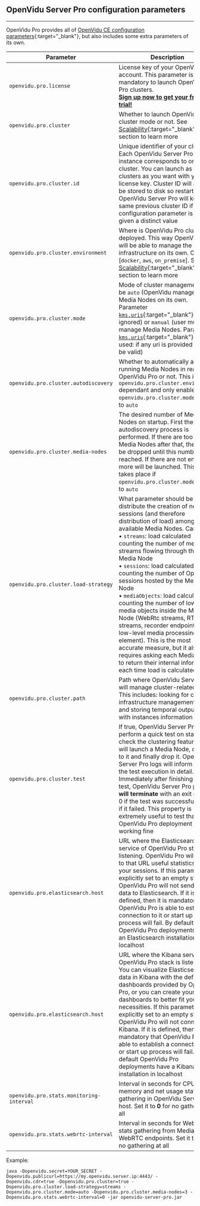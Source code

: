 <h2 id="section-title">OpenVidu Server Pro configuration parameters</h2>
<hr>

OpenVidu Pro provides all of [OpenVidu CE configuration parameters](/docs/reference-docs/openvidu-server-params){:target="_blank"}, but also includes some extra parameters of its own.

| Parameter       | Description                               | Default value                                      |
| --------------- | ----------------------------------------- | -------------------------------------------------- |
| `openvidu.pro.license` | License key of your OpenVidu Pro account. This parameter is mandatory to launch OpenVidu Pro clusters.<br>**[Sign up now to get your free trial!](/account)** |  |
| `openvidu.pro.cluster`                   | Whether to launch OpenVidu in cluster mode or not. See [Scalability](/docs/openvidu-pro/scalability/){:target="_blank"} section to learn more | ***false*** |
| `openvidu.pro.cluster.id`                | Unique identifier of your cluster. Each OpenVidu Server Pro instance corresponds to one cluster. You can launch as many clusters as you want with your license key. Cluster ID will always be stored to disk so restarting OpenVidu Server Pro will keep the same previous cluster ID if this configuration parameter is not given a distinct value | _A random string_ |
| `openvidu.pro.cluster.environment`       | Where is OpenVidu Pro cluster deployed. This way OpenVidu Pro will be able to manage the infrastructure on its own. Can be: [`docker`, `aws`, `on_premise`]. See [Scalability](/docs/openvidu-pro/scalability/){:target="_blank"} section to learn more | ***docker*** (suitable for development environments) |
| `openvidu.pro.cluster.mode`              | Mode of cluster management. Can be `auto` (OpenVidu manages Media Nodes on its own. Parameter [`kms.uris`](/docs/reference-docs/openvidu-server-params/#configuration-parameters-for-openvidu-server){:target="_blank"} is ignored) or `manual` (user must manage Media Nodes. Parameter [`kms.uris`](/docs/reference-docs/openvidu-server-params/#configuration-parameters-for-openvidu-server){:target="_blank"} is used: if any uri is provided it must be valid) | ***auto*** |
| `openvidu.pro.cluster.autodiscovery`     | Whether to automatically add all running Media Nodes in reach of OpenVidu Pro or not. This is `openvidu.pro.cluster.environment` dependant and only enabled if `openvidu.pro.cluster.mode` is set to `auto` | ***true*** |
| `openvidu.pro.cluster.media-nodes`       | The desired number of Media Nodes on startup. First the autodiscovery process is performed. If there are too many Media Nodes after that, they will be dropped until this number is reached. If there are not enough, more will be launched. This only takes place if `openvidu.pro.cluster.mode` is set to `auto` | ***1*** |
| `openvidu.pro.cluster.load-strategy`     | What parameter should be used to distribute the creation of new sessions (and therefore distribution of load) among all available Media Nodes. Can be:<br> • `streams`: load calculated counting the number of media streams flowing through the Media Node<br> • `sessions`: load calculated counting the number of OpenVidu sessions hosted by the Media Node<br> • `mediaObjects`: load calculated counting the number of low-level media objects inside the Media Node (WebRtc streams, RTSP streams, recorder endpoints... any low-level media processing element). This is the most accurate measure, but it also requires asking each Media Node to return their internal information each time load is calculated | ***streams*** |
| `openvidu.pro.cluster.path`              | Path where OpenVidu Server Pro will manage cluster-related files. This includes: looking for custom infrastructure management scripts and storing temporal output files with instances information | ***/opt/openvidu/cluster*** |
| `openvidu.pro.cluster.test`              | If true, OpenVidu Server Pro will perform a quick test on startup to check the clustering features:  it will launch a Media Node, connect to it and finally drop it. OpenVidu Server Pro logs will inform about the test execution in detail. Immediately after finishing the test, OpenVidu Server Pro process **will terminate** with an exit code of 0 if the test was successful and 1 if it failed. This property is extremely useful to test that your OpenVidu Pro deployment is working fine | ***false*** |
| `openvidu.pro.elasticsearch.host`        | URL where the Elasticsearch service of OpenVidu Pro stack is listening. OpenVidu Pro will send to that URL useful statistics of your sessions. If this parameter is explicitly set to an empty string, OpenVidu Pro will not send any data to Elasticsearch. If it is defined, then it is mandatory that OpenVidu Pro is able to establish a connection to it or start up process will fail. By default OpenVidu Pro deployments have an Elasticsearch installation in localhost | ***http://localhost:9200*** |
| `openvidu.pro.elasticsearch.host`        | URL where the Kibana service of OpenVidu Pro stack is listening. You can visualize Elasticsearch data in Kibana with the default dashboards provided by OpenVidu Pro, or you can create your own dashboards to better fit your necessities. If this parameter is explicitly set to an empty string, OpenVidu Pro will not connect to Kibana. If it is defined, then it is mandatory that OpenVidu Pro is able to establish a connection to it or start up process will fail. By default OpenVidu Pro deployments have a Kibana installation in localhost | ***http://localhost:5601*** |
| `openvidu.pro.stats.monitoring-interval` | Interval in seconds for CPU, memory and net usage stats gathering in OpenVidu Server Pro host. Set it to **0** for no gathering at all | ***30*** |
| `openvidu.pro.stats.webrtc-interval`     | Interval in seconds for WebRTC stats gathering from Media Nodes WebRTC endpoints. Set it to **0** for no gathering at all | ***30*** |

Example:

```console
java -Dopenvidu.secret=YOUR_SECRET -Dopenvidu.publicurl=https://my.openvidu.server.ip:4443/ -Dopenvidu.cdr=true -Dopenvidu.pro.cluster=true -Dopenvidu.pro.cluster.load-strategy=streams -Dopenvidu.pro.cluster.mode=auto -Dopenvidu.pro.cluster.media-nodes=3 -Dopenvidu.pro.stats.webrtc-interval=0 -jar openvidu-server-pro.jar
```
